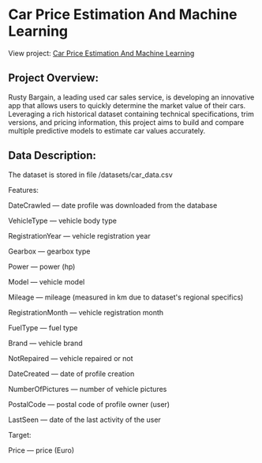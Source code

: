 # Car Price Estimation And Machine Learning
View project: [Car Price Estimation And Machine Learning](https://github.com/BradyQuack/Car-Price-Estimation-And-Machine-Learning/blob/main/Project12.ipynb)
## Project Overview:
Rusty Bargain, a leading used car sales service, is developing an innovative app that allows users to quickly determine the market value of their cars. Leveraging a rich historical dataset containing technical specifications, trim versions, and pricing information, this project aims to build and compare multiple predictive models to estimate car values accurately.
## Data Description:
The dataset is stored in file /datasets/car_data.csv

Features:

DateCrawled — date profile was downloaded from the database

VehicleType — vehicle body type

RegistrationYear — vehicle registration year

Gearbox — gearbox type

Power — power (hp)

Model — vehicle model

Mileage — mileage (measured in km due to dataset's regional specifics)

RegistrationMonth — vehicle registration month

FuelType — fuel type

Brand — vehicle brand

NotRepaired — vehicle repaired or not

DateCreated — date of profile creation

NumberOfPictures — number of vehicle pictures

PostalCode — postal code of profile owner (user)

LastSeen — date of the last activity of the user

Target:

Price — price (Euro)
